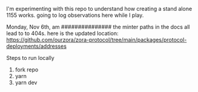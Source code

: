 I'm experimenting with this repo to understand how creating a stand alone 1155 works. going to log observations here while I play.

Monday, Nov 6th, am
###############
the minter paths in the docs all lead to to 404s. here is the updated location:
https://github.com/ourzora/zora-protocol/tree/main/packages/protocol-deployments/addresses


Steps to run locally
1. fork repo
2. yarn
3. yarn dev